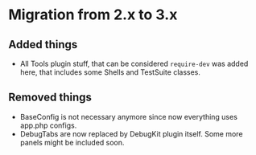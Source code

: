 # Migration from 2.x to 3.x

## Added things
- All Tools plugin stuff, that can be considered `require-dev` was added here, that includes some Shells and TestSuite classes.

## Removed things
- BaseConfig is not necessary anymore since now everything uses app.php configs.
- DebugTabs are now replaced by DebugKit plugin itself. Some more panels might be included soon.
